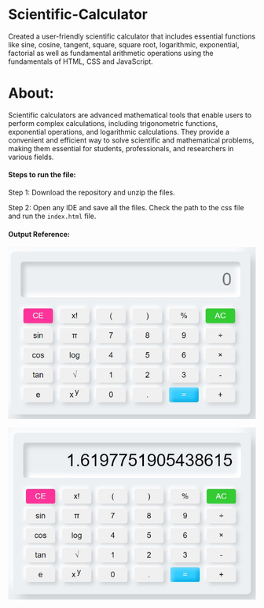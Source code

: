 # Scientific-Calculator
Created a user-friendly scientific calculator that includes essential functions like sine, cosine, tangent, square, square root, logarithmic, exponential, factorial as well as fundamental arithmetic operations using the fundamentals of HTML, CSS and JavaScript.


About:
===== 
Scientific calculators are advanced mathematical tools that enable users to perform complex calculations, including trigonometric functions, exponential operations, and logarithmic calculations. They provide a convenient and efficient way to solve scientific and mathematical problems, making them essential for students, professionals, and researchers in various fields.


#### Steps to run the file:

Step 1:  Download the repository and unzip the files.

Step 2:  Open any IDE and save all the files. Check the path to the css file and run the `index.html` file.


#### Output Reference: 

![](Ouput/pic1.jpg)

![](Ouput/pic2.jpg)







